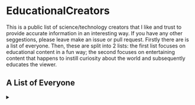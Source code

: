# EducationalCreators
This is a public list of science/technology creators that I like and trust to provide accurate information in an interesting way. If you have any other seggestions, please leave make an issue or pull request. Firstly there are is a list of everyone. Then, these are split into 2 lists: the first list focuses on educational content in a fun way; the second focuses on entertaining content that happens to instill curiosity about the world and subsequently educates the viewer.

## A List of Everyone
<details>
  <summary></summary>
 
  ### 3Blue1Brown

  ### Allen Pan

  ### Andrew Lam

  ### Answer in Progress

  ### Be Smart

  ### Bernadette Banner

  ### Branch Education

  ### Caitlin Doughty

  ### ChromaLock

  ### Cleo Abram

  ### colinfurze

  ### Computerphile

  ### CrashCourse

  ### Emergent Garden

  ### Emily The Engineer

  ### Explosions&Fire

  ### Extra History

  ### hankschannel

  ### I did a thing

  ### Integza

  ### James Bruton

  ### Jessica Kellgren-Fozard

  ### JLaservideo

  ### Kaz Rowe

  ### Kiara's Workshop

  ### Kurzgesagt - In a Nutshell

  ### Kyle Hill

  ### Lily Alexandre

  ### Mark Rober

  ### mattbatwings

  ### Michael Reeves

  ### MinuteEarth

  ### MinuteFood

  ### minutephysics

  ### Morley Kert

  ### Morphocular

  ### Nicole Rudolph

  ### NileBlue

  ### NileRed

  ### Not David

  ### Not Just Bikes

  ### Numberphile

  ### Overly Sarcastic Productions

  ### OverSimplified

  ### PBS Eons

  ### PBS Space Time

  ### Planet Wild

  ### Practical Engineering

  ### Premodernist

  ### Sage the Bad Naturalist

  ### SciShow

  ### Scishow Psych

  ### Scott Yu-Jan

  ### sexplanations

  ### SmarterEveryDay

  ### SoFISHtication

  ### Steve Mould

  ### styropyro

  ### The Action Lab

  ### The Art Assignment

  ### The Canvas

  ### The Thought Emporium

  ### Undecided with Matt Ferrell

  ### Vercidium

  ### Veritasium

  ### vlogbrothers

  ### William H Baker

  ### William Osman

</details>
